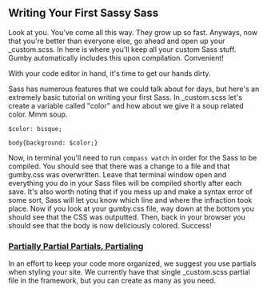 ## Writing Your First Sassy Sass
Look at you. You've come all this way. They grow up so fast. Anyways, now that you're better than everyone else, go ahead and open up your _custom.scss. In here is where you'll keep all your custom Sass stuff. Gumby automatically includes this upon compilation. Convenient!

With your code editor in hand, it's time to get our hands dirty.

Sass has numerous features that we could talk about for days, but here's an extremely basic tutorial on writing your first Sass. In _custom.scss let's create a variable called "color" and how about we give it a soup related color. Mmm soup.

```
$color: bisque;

body{background: $color;}
```

Now, in terminal you'll need to run `compass watch` in order for the Sass to be compiled. You should see that there was a change to a file and that gumby.css was overwritten. Leave that terminal window open and everything you do in your Sass files will be compiled shortly after each save. It's also worth noting that if you mess up and make a syntax error of some sort, Sass will let you know which line and where the infraction took place. Now if you look at your gumby.css file, way down at the bottom you should see that the CSS was outputted. Then, back in your browser you should see that the body is now deliciously colored. Success!

### [Partially Partial Partials, Partialing](id:partials)
In an effort to keep your code more organized, we suggest you use partials when styling your site. We currently have that single _custom.scss partial file in the framework, but you can create as many as you need.


